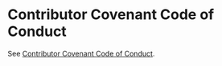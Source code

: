 # Contributor Covenant Code of Conduct

See [Contributor Covenant Code of Conduct](Packages/com.unity.cloud.gltfast/Documentation~/code-of-conduct.md).
